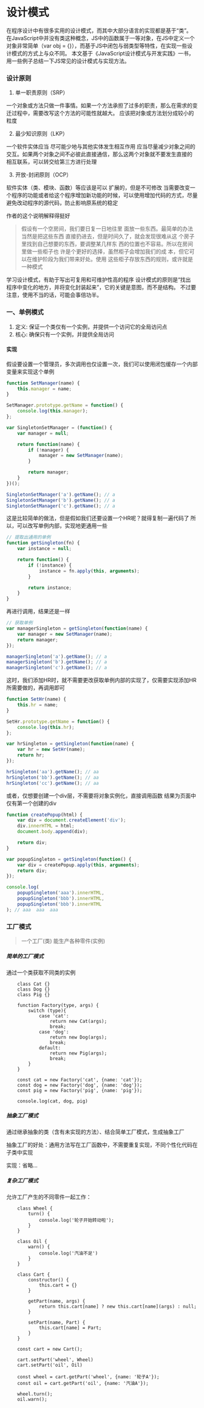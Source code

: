 # 设计模式
在程序设计中有很多实用的设计模式，而其中大部分语言的实现都是基于“类”。
在JavaScript中并没有类这种概念，JS中的函数属于一等对象，在JS中定义一个对象非常简单（var obj = {}），而基于JS中闭包与弱类型等特性，在实现一些设计模式的方式上与众不同。
本文基于《JavaScript设计模式与开发实践》一书，用一些例子总结一下JS常见的设计模式与实现方法。

### 设计原则

1. 单一职责原则（SRP）

一个对象或方法只做一件事情。如果一个方法承担了过多的职责，那么在需求的变迁过程中，需要改写这个方法的可能性就越大。
应该把对象或方法划分成较小的粒度

2. 最少知识原则（LKP）

一个软件实体应当 尽可能少地与其他实体发生相互作用 
应当尽量减少对象之间的交互。如果两个对象之间不必彼此直接通信，那么这两个对象就不要发生直接的 相互联系，可以转交给第三方进行处理

3. 开放-封闭原则（OCP）

软件实体（类、模块、函数）等应该是可以 扩展的，但是不可修改
当需要改变一个程序的功能或者给这个程序增加新功能的时候，可以使用增加代码的方式，尽量避免改动程序的源代码，防止影响原系统的稳定

作者的这个说明解释得挺好

>假设有一个空房间，我们要日复一日地往里 面放一些东西。最简单的办法当然是把这些东西 直接扔进去，但是时间久了，就会发现很难从这 个房子里找到自己想要的东西，要调整某几样东 西的位置也不容易。所以在房间里做一些柜子也 许是个更好的选择，虽然柜子会增加我们的成 本，但它可以在维护阶段为我们带来好处。使用 这些柜子存放东西的规则，或许就是一种模式

学习设计模式，有助于写出可复用和可维护性高的程序
设计模式的原则是“找出 程序中变化的地方，并将变化封装起来”，它的关键是意图，而不是结构。
不过要注意，使用不当的话，可能会事倍功半。

### 一、单例模式
1. 定义: 保证一个类仅有一个实例，并提供一个访问它的全局访问点
2. 核心: 确保只有一个实例，并提供全局访问

#### 实现
假设要设置一个管理员，多次调用也仅设置一次，我们可以使用闭包缓存一个内部变量来实现这个单例

``` js
function SetManager(name) {
    this.manager = name;
}

SetManager.prototype.getName = function() {
    console.log(this.manager);
};

var SingletonSetManager = (function() {
    var manager = null;

    return function(name) {
        if (!manager) {
            manager = new SetManager(name);
        }

        return manager;
    } 
})();

SingletonSetManager('a').getName(); // a
SingletonSetManager('b').getName(); // a
SingletonSetManager('c').getName(); // a
```

这是比较简单的做法，但是假如我们还要设置一个HR呢？就得复制一遍代码了
所以，可以改写单例内部，实现地更通用一些
``` js
// 提取出通用的单例
function getSingleton(fn) {
    var instance = null;

    return function() {
        if (!instance) {
            instance = fn.apply(this, arguments);
        }

        return instance;
    }
}
```
再进行调用，结果还是一样
``` js
// 获取单例
var managerSingleton = getSingleton(function(name) {
    var manager = new SetManager(name);
    return manager;
});

managerSingleton('a').getName(); // a
managerSingleton('b').getName(); // a
managerSingleton('c').getName(); // a
```

这时，我们添加HR时，就不需要更改获取单例内部的实现了，仅需要实现添加HR所需要做的，再调用即可

``` js
function SetHr(name) {
    this.hr = name;
}

SetHr.prototype.getName = function() {
    console.log(this.hr);
};

var hrSingleton = getSingleton(function(name) {
    var hr = new SetHr(name);
    return hr;
});

hrSingleton('aa').getName(); // aa
hrSingleton('bb').getName(); // aa
hrSingleton('cc').getName(); // aa
```

或者，仅想要创建一个div层，不需要将对象实例化，直接调用函数
结果为页面中仅有第一个创建的div

``` js 
function createPopup(html) {
    var div = document.createElement('div');
    div.innerHTML = html;
    document.body.append(div);

    return div;
}

var popupSingleton = getSingleton(function() {
    var div = createPopup.apply(this, arguments);
    return div;
});

console.log(
    popupSingleton('aaa').innerHTML,
    popupSingleton('bbb').innerHTML,
    popupSingleton('bbb').innerHTML
); // aaa  aaa  aaa
```

### 工厂模式

> 一个工厂(类) 能生产各种零件(实例)

##### 简单的工厂模式

通过一个类获取不同类的实例

```
    class Cat {}
    class Dog {}
    class Pig {}
    
    function Factory(type, args) {
        switch (type){
            case 'cat':
                return new Cat(args);
                break;
            case 'dog':
                return new Dog(args);
                break;
            default:
                return new Pig(args);
                break;
        }
    }
    
    const cat = new Factory('cat', {name: 'cat'});
    const dog = new Factory('dog', {name: 'dog'});
    const pig = new Factory('pig', {name: 'pig'});
    
    console.log(cat, dog, pig)
```


##### 抽象工厂模式

通过继承抽象的类（含有未实现的方法）、结合简单工厂模式，生成抽象工厂

抽象工厂的好处：通用方法写在工厂函数中，不需要重复实现，不同个性化代码在子类中实现

实现：省略...


##### 复杂工厂模式

允许工厂产生的不同零件一起工作：

```
    class Wheel {
        turn() {
            console.log('轮子开始转动啦');
        }
    }
    
    class Oil {
        warn() {
            console.log('汽油不足')
        }
    }
    
    class Cart {
        constructor() {
            this.cart = {}
        }
        
        getPart(name, args) {
            return this.cart[name] ? new this.cart[name](args) : null;
        }
        
        setPart(name, Part) {
            this.cart[name] = Part;
        }
    }
    
    const cart = new Cart();
    
    cart.setPart('wheel', Wheel)
    cart.setPart('oil', Oil)
    
    const wheel = cart.getPart('wheel', {name: '轮子A'});
    const oil = cart.getPart('oil', {name: '汽油A'});
    
    wheel.turn();
    oil.warn();
```